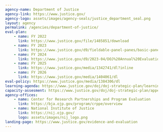 ```yaml
---
agency-name: Department of Justice
agency-link: https://www.justice.gov/
agency-logo: assets/images/agency-seals/justice_department_seal.png
layout: agency
permalink: /agencies/department-of-justice/
eval-plan:
    - name: FY 2022
      link: https://www.justice.gov/file/1485851/download
    - name: FY 2023
      link: https://www.justice.gov/d9/fieldable-panel-panes/basic-panes/attachments/2022/09/22/fy23_annual_evaluation_plan.pdf
    - name: FY 2024
      link: https://www.justice.gov/d9/2023-04/DOJ%20Annual%20Evaluation%20Plan%20FY%202024.pdf
    - name: FY 2025
      link: https://www.justice.gov/media/1342741/dl?inline
    - name: FY 2026
      link: https://www.justice.gov/media/1404061/dl
eval-policy: https://www.justice.gov/media/1384306/dl
learning-agenda: https://www.justice.gov/doj/doj-strategic-plan/learning-agenda
capacity-assesment: https://www.justice.gov/doj/doj-strategic-plan/appendix-capacity-assessment-evaluation-statistics-research-and-analysis-fy2022
agency-offices:
    - name: Center for Research Partnerships and Program Evaluation
      link: https://bja.ojp.gov/program/crppe/overview
    - name: National Institute of Justice
      link: https://nij.ojp.gov/
      logo: assets/images/nij_logo.png
landing-page: https://www.justice.gov/evidence-and-evaluation
---
```

